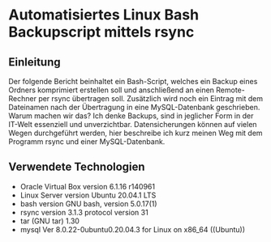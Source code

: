# Automatisiertes Linux Bash Backupscript mittels rsync

## Einleitung

Der folgende Bericht beinhaltet ein Bash-Script, welches ein Backup eines Ordners komprimiert erstellen soll und anschließend an einen Remote-Rechner per rsync übertragen soll. Zusätzlich wird noch ein Eintrag mit dem Dateinamen nach der Übertragung in eine MySQL-Datenbank geschrieben. Warum machen wir das? Ich denke Backups, sind in jeglicher Form in der IT-Welt essenziell und unverzichtbar. Datensicherungen können auf vielen Wegen durchgeführt werden, hier beschreibe ich kurz meinen Weg mit dem Programm rsync und einer MySQL-Datenbank.

## Verwendete Technologien

* Oracle Virtual Box version 6.1.16 r140961
* Linux Server version Ubuntu 20.04.1 LTS
* bash version GNU bash, version 5.0.17(1)
* rsync version 3.1.3  protocol version 31
* tar (GNU tar) 1.30
* mysql  Ver 8.0.22-0ubuntu0.20.04.3 for Linux on x86_64 ((Ubuntu))
